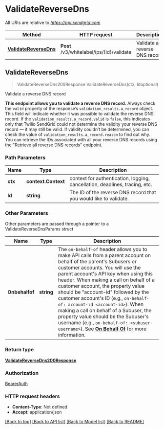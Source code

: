 # ValidateReverseDns

All URIs are relative to *https://api.sendgrid.com*

Method | HTTP request | Description
------------- | ------------- | -------------
[**ValidateReverseDns**](ValidateReverseDns.md#ValidateReverseDns) | **Post** /v3/whitelabel/ips/{Id}/validate | Validate a reverse DNS record



## ValidateReverseDns

> ValidateReverseDns200Response ValidateReverseDns(ctx, Idoptional)

Validate a reverse DNS record

**This endpoint allows you to validate a reverse DNS record.**  Always check the `valid` property of the response’s `validation_results.a_record` object. This field will indicate whether it was possible to validate the reverse DNS record. If the `validation_results.a_record.valid` is `false`, this indicates only that Twilio SendGrid could not determine the validity your reverse DNS record — it may still be valid.  If validity couldn’t be determined, you can check the value of `validation_results.a_record.reason` to find out why.  You can retrieve the IDs associated with all your reverse DNS records using the \"Retrieve all reverse DNS records\" endpoint.

### Path Parameters


Name | Type | Description
------------- | ------------- | -------------
**ctx** | **context.Context** | context for authentication, logging, cancellation, deadlines, tracing, etc.
**Id** | **string** | The ID of the reverse DNS record that you would like to validate.

### Other Parameters

Other parameters are passed through a pointer to a ValidateReverseDnsParams struct


Name | Type | Description
------------- | ------------- | -------------
**Onbehalfof** | **string** | The `on-behalf-of` header allows you to make API calls from a parent account on behalf of the parent's Subusers or customer accounts. You will use the parent account's API key when using this header. When making a call on behalf of a customer account, the property value should be \"account-id\" followed by the customer account's ID (e.g., `on-behalf-of: account-id <account-id>`). When making a call on behalf of a Subuser, the property value should be the Subuser's username (e.g., `on-behalf-of: <subuser-username>`). See [**On Behalf Of**](https://docs.sendgrid.com/api-reference/how-to-use-the-sendgrid-v3-api/on-behalf-of) for more information.

### Return type

[**ValidateReverseDns200Response**](ValidateReverseDns200Response.md)

### Authorization

[BearerAuth](../README.md#BearerAuth)

### HTTP request headers

- **Content-Type**: Not defined
- **Accept**: application/json

[[Back to top]](#) [[Back to API list]](../README.md#documentation-for-api-endpoints)
[[Back to Model list]](../README.md#documentation-for-models)
[[Back to README]](../README.md)

